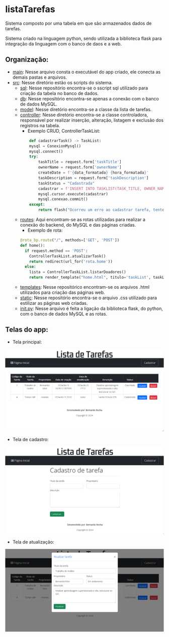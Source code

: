 # listaTarefas
Sistema composto por uma tabela em que são armazenados dados de tarefas.

Sistema criado na linguagem python, sendo utilizada a biblioteca flask para integração da linguagem com o banco de daos e a web.

## Organização:
- [main](main.py): Nesse arquivo consta o executável do app criado, ele conecta as demais pastas e arquivos.
- [src](src): Nesse diretório estão os scripts do sistema.
  * [sql](src/sql): Nesse repositório encontra-se o sscript sql utilizado para criação da tabela no banco de dados.
  * [db](src/db): Nesse repositório encontra-se apenas a conexão com o banco de dados MySQL.
  * [model](src/model): Nesse diretório encontra-se a classe da lista de tarefas.
  * [controller](src/controller): Nesse diretório encontra-se a classe controladora, responsável por realizar inserção, alteração, listagem e exclusão dos registros na tabela.
    - Exemplo CRUD, ControllerTaskList:
    ```python
        def cadastrarTask() -> TaskList:
        mysql = ConexionMysql()
        mysql.connect()
        try:
            taskTitle = request.form['taskTitle']
            ownerName = request.form['ownerName']
            createDate = f'{data_formatada} {hora_formatada}'
            taskDescription = request.form['taskDescription']
            taskStatus = "Cadastrada"
            cadastrar = f'INSERT INTO TASKLIST(TASK_TITLE, OWNER_NAME, CREATE_DATE, TASK_DESCRIPTION, TASK_STATUS) VALUES ("{taskTitle}", "{ownerName}", "{createDate}", "{taskDescription}", "{taskStatus}")'
            mysql.cursor.execute(cadastrar)
            mysql.conexao.commit()
        except:
            return flash("Ocorreu um erro ao cadastrar tarefa, tente novamente.")
    ```
  * [routes](src/routes): Aqui encontram-se as rotas utilizadas para realizar a conexão do backend, do MySQL e das páginas criadas.
    - Exemplo de rota:
    ```python
    @rota_bp.route("/", methods=['GET', 'POST'])
    def home():
      if request.method == 'POST':
        ControllerTaskList.atualizarTask()
        return redirect(url_for('rota.home'))
      else:
        lista = ControllerTaskList.listarDoadores()
        return render_template("home.html", titulo='taskList', taskList = lista)
    ```
  * [templates](src/templates): Nesse repositórico encontram-se os arquivos .html utilizados para criação das páginas web.
  * [static](src/static): Nesse repositório encontra-se o arquivo .css utilizado para estilizar as páginas web criadas.
  * [init.py](src/init.py): Nesse arquivo é feita a ligação da biblioteca flask, do python, com o banco de dados MySQL e as rotas.

## Telas do app:

* Tela principal:
 <img src="/telasApp/tela1.jpeg">
 
* Tela de cadastro:
 <img src="/telasApp/tela3.jpeg">
 
* Tela de atualização:
<img src="/telasApp/tela2.jpeg">
